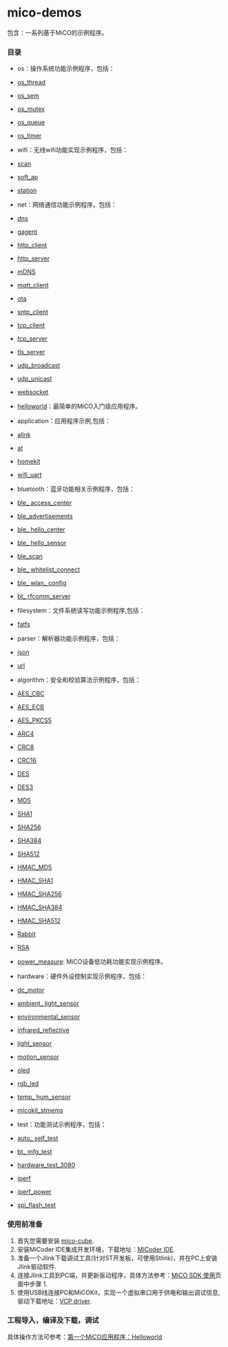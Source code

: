mico-demos
====
包含：一系列基于MiCO的示例程序。

### 目录

* os：操作系统功能示例程序，包括：
 * [os_thread](os/os_thread/ReadMe.md)
 * [os_sem](os/os_sem/ReadMe.md)
 * [os_mutex](os/os_mutex/ReadMe.md)
 * [os_queue](os/os_queue/ReadMe.md)
 * [os_timer](os/os_timer/ReadMe.md)
 

* wifi：无线wifi功能实现示例程序，包括：
 * [scan](wifi/scan/ReadMe.md)
 * [soft_ap](wifi/soft_ap/ReadMe.md)
 * [station](wifi/station/ReadMe.md)


* net：网络通信功能示例程序，包括：
 * [dns](net/dns/ReadMe.md) 
 * [gagent](net/gagent/ReadMe.md)
 * [http_client](net/http/http_client_demo/ReadMe.md)
 * [http_server](net/http/http_server_demo/ReadMe.md)
 * [mDNS](net/mDNS/ReadMe.md)
 * [mqtt_client](net/mqtt_client/ReadMe.md)
 * [ota](net/ota/ReadMe.md)
 * [sntp_client](net/sntp_client/ReadMe.md)
 * [tcp_client](net/tcp_client/ReamMe.md)
 * [tcp_server](net/tcp_server/ReadMe.md)
 * [tls_server](net/tls_server/ReadMe.md)
 * [udp_broadcast](net/udp_broadcast/ReadMe.md)
 * [udp_unicast](net/udp_unicast/ReadMe.md)
 * [websocket](net/websocket/ReadMe.md)

* [helloworld](hardware/helloworld/ReadMe.md)：最简单的MiCO入门级应用程序。


* application：应用程序示例,包括：
 * [alink](application/alink/ReadMe.md) 
 * [at](application/at/ReadMe.md)
 * [homekit](application/homekit/ReadMe.md) 
 * [wifi_uart](application/wifi_uart/ReadMe.md)
 
* bluetooth：蓝牙功能相关示例程序，包括：
 * [ble_ access_center](bluetooth/ble_access_center/ReadMe.md) 
 * [ble_advertisements](bluetooth/ble_advertisements/ReadMe.md) 
 * [ble_ hello_center](bluetooth/ble_hello_center/ReadMe.md)
 * [ble_ hello_sensor](bluetooth/ble_hello_sensor/ReadMe.md)
 * [ble_scan](bluetooth/ble_scan/ReadMe.md)
 * [ble_ whitelist_connect](bluetooth/ble_whitelist_connect/ReadMe.md)
 * [ble_ wlan_ config](bluetooth/ble_wlan_config/ReadMe.md)
 * [bt_ rfcomm_server](bluetooth/bt_rfcomm_server/ReadMe.md)
 
* filesystem：文件系统读写功能示例程序,包括：
 * [fatfs](filesystem/fatfs/ReadMe.md) 


* parser：解析器功能示例程序，包括：
 * [json](parser/json/ReadMe.md)
 * [url](parser/url/ReadMe.md)

* algorithm：安全和校验算法示例程序，包括：
 * [AES_CBC](algorithm/AES/AES_CBC/ReadMe.md)
 * [AES_ECB](algorithm/AES/AES_ECB/ReadMe.md)
 * [AES_PKCS5](algorithm/AES/AES_PKCS5/ReadMe.md)
 * [ARC4](algorithm/ARC4/ReadMe.md)
 * [CRC8](algorithm/CRC8/ReadMe.md)
 * [CRC16](algorithm/CRC16/ReadMe.md)
 * [DES](algorithm/DES/ReadMe.md)
 * [DES3](algorithm/DES3/ReadMe.md)
 * [MD5](algorithm/MD5/ReadMe.md)
 * [SHA1](algorithm/SHA/ReadMe.md)
 * [SHA256](algorithm/SHA/ReadMe.md)
 * [SHA384](algorithm/SHA/ReadMe.md)
 * [SHA512](algorithm/SHA/ReadMe.md)
 * [HMAC_MD5](algorithm/HMAC/ReadMe.md)
 * [HMAC_SHA1](algorithm/HMAC/ReadMe.md)
 * [HMAC_SHA256](algorithm/HMAC/ReadMe.md)
 * [HMAC_SHA384](algorithm/HMAC/ReadMe.md)
 * [HMAC_SHA512](algorithm/HMAC/ReadMe.md)
 * [Rabbit](algorithm/Rabbit/ReadMe.md)
 * [RSA](algorithm/RSA/ReadMe.md)


* [power_measure](power_measure/ReadMe.md): MiCO设备低功耗功能实现示例程序。

* hardware：硬件外设控制实现示例程序，包括：
 * [dc_motor](hardware/micokit_ext/dc_motor/ReadMe.md) 
 * [ambient_ light_sensor](hardware/micokit_ext/ambient_light_sensor/ReadMe.md)
 * [environmental_sensor](hardware/micokit_ext/environmental_sensor/ReadMe.md)
 * [infrared_reflective](hardware/micokit_ext/infrared_reflective/ReadMe.md)
 * [light_sensor](hardware/micokit_ext/light_sensor/ReadMe.md)
 * [motion_sensor](hardware/micokit_ext/motion_sensor/ReadMe.md)
 * [oled](hardware/micokit_ext/oled/ReadMe.md)
 * [rgb_led](hardware/micokit_ext/rgb_led/ReadMe.md)
 * [temp_ hum_sensor](hardware/micokit_ext/temp_hum_sensor/ReadMe.md)
 * [micokit_stmems](hardware/micokit_stmems/ReadMe.md)
  
  
* test：功能测试示例程序，包括：
 * [auto_ self_test](test/auto_self_test/ReadMe.md)
 * [bt_ mfg_test](test/bt_mfg_test/ReadMe.md)
 * [hardware_test_3080](test/hardware_test_3080/ReadMe.md)
 * [iperf](test/iperf/ReadMe.md)
 * [iperf_power](test/iperf_power/ReadMe.md)
 * [spi_flash_test](test/spi_flash_test/ReadMe.md)




### 使用前准备
1. 首先您需要安装 [mico-cube](https://code.aliyun.com/mico/mico-cube).
2. 安装MiCoder IDE集成开发环境，下载地址：[MiCoder IDE](http://developer.mxchip.com/downloads/2).
3. 准备一个Jlink下载调试工具(针对ST开发板，可使用Stlink)，并在PC上安装Jlink驱动软件.
4. 连接Jlink工具到PC端，并更新驱动程序，具体方法参考：[MiCO SDK 使用](http://developer.mxchip.com/docs/10)页面中步骤 1.
5. 使用USB线连接PC和MiCOKit，实现一个虚拟串口用于供电和输出调试信息, 驱动下载地址：[VCP driver](http://www.ftdichip.com/Drivers/VCP.htm).

### 工程导入，编译及下载，调试

具体操作方法可参考：[第一个MiCO应用程序：Helloworld](https://code.aliyun.com/mico/helloworld)